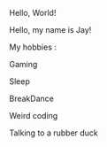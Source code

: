 Hello, World!

Hello, my name is Jay!

My hobbies :

Gaming

Sleep

BreakDance

Weird coding

Talking to a rubber duck
